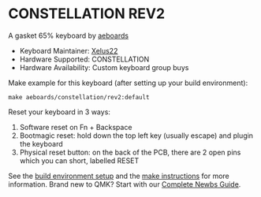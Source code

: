 # CONSTELLATION REV2

A gasket 65% keyboard by [aeboards](https://aeboards.com/)

* Keyboard Maintainer: [Xelus22](https://github.com/Xelus22)
* Hardware Supported: CONSTELLATION
* Hardware Availability: Custom keyboard group buys

Make example for this keyboard (after setting up your build environment):

    make aeboards/constellation/rev2:default

Reset your keyboard in 3 ways:
<ol>
<li>Software reset on Fn + Backspace</li>
<li>Bootmagic reset: hold down the top left key (usually escape) and plugin the keyboard</li>
<li>Physical reset button: on the back of the PCB, there are 2 open pins which you can short, labelled RESET</li>
</ol>

See the [build environment setup](https://docs.qmk.fm/#/getting_started_build_tools) and the [make instructions](https://docs.qmk.fm/#/getting_started_make_guide) for more information. Brand new to QMK? Start with our [Complete Newbs Guide](https://docs.qmk.fm/#/newbs).
